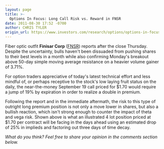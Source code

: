 ```yaml
---
layout: page
title: >-
  Options In Focus: Long Call Risk vs. Reward in FNSR
date: 2011-08-30 17:52 -0700
author: CHRIS TYLER
origin_url: https://www.investors.com/research/options/options-in-focus-long-call-risk-vs-reward-in-fnsr/
---
```






Fiber optic outfit **Finisar Corp**  ([FNSR](https://research.investors.com/quote.aspx?symbol=FNSR)) reports after the close Thursday. Despite the uncertainty, bulls haven't been dissuaded from pushing shares to their best levels in a month while also confirming Monday's breakout above 50-day simple moving average resistance on a heavier volume gainer of 3.71%. 

  

For option traders appreciative of today's latest technical effort and less mindful of, or perhaps receptive to the stock's low laying fruit status on the daily, the near-the-money September 19 call priced for $1.70 would require a jump of 19% by expiration in order to realize a double in premium.

  

  

Following the report and in the immediate aftermath, the risk to this type of outright long premium position is not only a move lower in shares, but also a bullish reaction, which isn't strong enough to counter the impact of theta and vega risk. Shown above is what an illustrated 4 lot position priced at $1.70 per contract will be facing in the days ahead using an estimated drop of 25% in implieds and factoring out three days of time decay. 

  

*What do you think? Feel free to share your opinion in the comments section below.*




